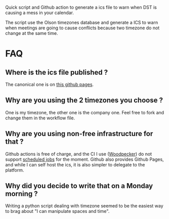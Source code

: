 Quick script and Github action to generate a ics file to warn when DST is causing a mess in your calendar.

The script use the Olson timezones database and generate a ICS to warn when meetings are going to cause conflicts because
two timezone do not change at the same time.

# FAQ

## Where is the ics file published ?

The canonical one is on [this github pages](https://mscherer.github.io/dst_calendar/).

## Why are you using the 2 timezones you choose ?

One is my timezone, the other one is the company one. Feel free to fork and change them in the workflow file.

## Why are you using non-free infrastructure for that ?

Github actions is free of charge, and the CI I use ([Woodpecker](https://woodpecker-ci.org/)) do not support [scheduled jobs](https://github.com/woodpecker-ci/woodpecker/issues/8) for the moment.
Github also provides Github Pages, and while I can self host the ics, it is also simpler to delegate to the platform.

## Why did you decide to write that on a Monday morning ?

Writing a python script dealing with timezone seemed to be the easiest way to brag about "I can manipulate spaces and time".
